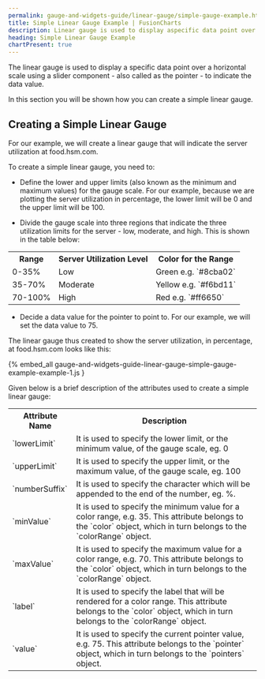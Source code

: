 ```yaml
---
permalink: gauge-and-widgets-guide/linear-gauge/simple-gauge-example.html
title: Simple Linear Gauge Example | FusionCharts
description: Linear gauge is used to display aspecific data point over a horizontal scale using a slider component.
heading: Simple Linear Gauge Example
chartPresent: true
---
```


The linear gauge is used to display a specific data point over a horizontal scale using a slider component - also called as the pointer - to indicate the data value.

In this section you will be shown how you can create a simple linear gauge.

## Creating a Simple Linear Gauge

For our example, we will create a linear gauge that will indicate the server utilization at food.hsm.com.

To create a simple linear gauge, you need to:

* Define the lower and upper limits (also known as the minimum and maximum values) for the gauge scale. For our example, because we are plotting the server utilization in percentage, the lower limit will be 0 and the upper limit will be 100.

* Divide the gauge scale into three regions that indicate the three utilization limits for the server - low, moderate, and high.  This is shown in the table below:

<table>
  <tr>
    <th>Range</th>
    <th>Server Utilization Level</th>
    <th>Color for the Range</th>
  </tr>
  <tr>
    <td>0-35%</td>
    <td>Low</td>
    <td>Green e.g. `#8cba02`</td>
  </tr>
  <tr>
    <td>35-70%</td>
    <td>Moderate</td>
    <td>Yellow e.g. `#f6bd11`</td>
  </tr>
  <tr>
    <td>70-100%</td>
    <td>High</td>
    <td>Red e.g. `#ff6650`</td>
  </tr>
</table>


* Decide a data value for the pointer to point to. For our example, we will set the data value to 75.

The linear gauge thus created to show the server utilization, in percentage, at food.hsm.com looks like this:

{% embed_all gauge-and-widgets-guide-linear-gauge-simple-gauge-example-example-1.js }

Given below is a brief description of the attributes used to create a simple linear gauge:

<table>
  <tr>
    <th>Attribute Name</th>
    <th>Description</th>
  </tr>
  <tr>
    <td>`lowerLimit`</td>
    <td>It is used to specify the lower limit, or the minimum value, of the gauge scale, eg. 0</td>
  </tr>
  <tr>
    <td>`upperLimit`</td>
    <td>It is used to specify the upper limit, or the maximum value, of the gauge scale, eg. 100</td>
  </tr>
  <tr>
    <td>`numberSuffix`</td>
    <td>It is used to specify the character which will be appended to the end of the number, eg. %.</td>
  </tr>
  <tr>
    <td>`minValue`</td>
    <td>It is used to specify the minimum value for a color range, e.g. 35. This attribute belongs to the `color` object, which in turn belongs to the `colorRange` object.</td>
  </tr>
  <tr>
    <td>`maxValue`</td>
    <td>It is used to specify the maximum value for a color range, e.g. 70. This attribute belongs to the `color` object, which in turn belongs to the `colorRange` object.</td>
  </tr>
  <tr>
    <td>`label`</td>
    <td>It is used to specify the label that will be rendered for a color range. This attribute belongs to the `color` object, which in turn belongs to the `colorRange` object.</td>
  </tr>
  <tr>
    <td>`value`</td>
    <td>It is used to specify the current pointer value, e.g. 75. This attribute belongs to the `pointer` object, which in turn belongs to the `pointers` object.</td>
  </tr>
</table>